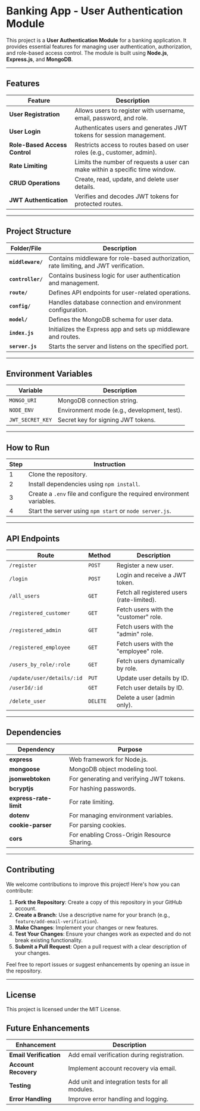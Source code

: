 # Banking App - User Authentication Module

This project is a **User Authentication Module** for a banking application. It provides essential features for managing user authentication, authorization, and role-based access control. The module is built using **Node.js**, **Express.js**, and **MongoDB**.

---

## Features

| **Feature**                  | **Description**                                                                 |
|------------------------------|---------------------------------------------------------------------------------|
| **User Registration**        | Allows users to register with username, email, password, and role.             |
| **User Login**               | Authenticates users and generates JWT tokens for session management.           |
| **Role-Based Access Control**| Restricts access to routes based on user roles (e.g., customer, admin).        |
| **Rate Limiting**            | Limits the number of requests a user can make within a specific time window.   |
| **CRUD Operations**          | Create, read, update, and delete user details.                                 |
| **JWT Authentication**       | Verifies and decodes JWT tokens for protected routes.                          |

---

## Project Structure

| **Folder/File**              | **Description**                                                                 |
|------------------------------|---------------------------------------------------------------------------------|
| **`middleware/`**            | Contains middleware for role-based authorization, rate limiting, and JWT verification. |
| **`controller/`**            | Contains business logic for user authentication and management.                |
| **`route/`**                 | Defines API endpoints for user-related operations.                             |
| **`config/`**                | Handles database connection and environment configuration.                     |
| **`model/`**                 | Defines the MongoDB schema for user data.                                      |
| **`index.js`**               | Initializes the Express app and sets up middleware and routes.                 |
| **`server.js`**              | Starts the server and listens on the specified port.                           |

---

## Environment Variables

| **Variable**       | **Description**                                      |
|--------------------|------------------------------------------------------|
| `MONGO_URI`        | MongoDB connection string.                           |
| `NODE_ENV`         | Environment mode (e.g., development, test).          |
| `JWT_SECRET_KEY`   | Secret key for signing JWT tokens.                   |

---

## How to Run

| **Step** | **Instruction**                                                                 |
|----------|---------------------------------------------------------------------------------|
| 1        | Clone the repository.                                                          |
| 2        | Install dependencies using `npm install`.                                      |
| 3        | Create a `.env` file and configure the required environment variables.         |
| 4        | Start the server using `npm start` or `node server.js`.                        |

---

## API Endpoints

| **Route**                     | **Method** | **Description**                                                                 |
|-------------------------------|------------|---------------------------------------------------------------------------------|
| `/register`                   | `POST`     | Register a new user.                                                           |
| `/login`                      | `POST`     | Login and receive a JWT token.                                                 |
| `/all_users`                  | `GET`      | Fetch all registered users (rate-limited).                                     |
| `/registered_customer`        | `GET`      | Fetch users with the "customer" role.                                          |
| `/registered_admin`           | `GET`      | Fetch users with the "admin" role.                                             |
| `/registered_employee`        | `GET`      | Fetch users with the "employee" role.                                          |
| `/users_by_role/:role`        | `GET`      | Fetch users dynamically by role.                                               |
| `/update/user/details/:id`    | `PUT`      | Update user details by ID.                                                     |
| `/userId/:id`                 | `GET`      | Fetch user details by ID.                                                      |
| `/delete_user`                | `DELETE`   | Delete a user (admin only).                                                    |

---

## Dependencies

| **Dependency**         | **Purpose**                                                                 |
|-------------------------|-----------------------------------------------------------------------------|
| **express**             | Web framework for Node.js.                                                 |
| **mongoose**            | MongoDB object modeling tool.                                              |
| **jsonwebtoken**        | For generating and verifying JWT tokens.                                   |
| **bcryptjs**            | For hashing passwords.                                                     |
| **express-rate-limit**  | For rate limiting.                                                         |
| **dotenv**              | For managing environment variables.                                        |
| **cookie-parser**       | For parsing cookies.                                                       |
| **cors**                | For enabling Cross-Origin Resource Sharing.                                |

---

## Contributing

We welcome contributions to improve this project! Here's how you can contribute:

1. **Fork the Repository**: Create a copy of this repository in your GitHub account.
2. **Create a Branch**: Use a descriptive name for your branch (e.g., `feature/add-email-verification`).
3. **Make Changes**: Implement your changes or new features.
4. **Test Your Changes**: Ensure your changes work as expected and do not break existing functionality.
5. **Submit a Pull Request**: Open a pull request with a clear description of your changes.

Feel free to report issues or suggest enhancements by opening an issue in the repository.

---

## License

This project is licensed under the MIT License.


## Future Enhancements

| **Enhancement**                     | **Description**                                                                 |
|-------------------------------------|---------------------------------------------------------------------------------|
| **Email Verification**              | Add email verification during registration.                                     |
| **Account Recovery**                | Implement account recovery via email.                                          |
| **Testing**                         | Add unit and integration tests for all modules.                                |
| **Error Handling**                  | Improve error handling and logging.                                            |
